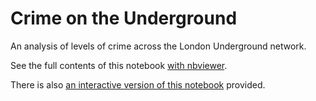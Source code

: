 # Crime on the Underground

An analysis of levels of crime across the London Underground network.

See the full contents of this notebook [with nbviewer](https://nbviewer.org/github/undevised/crime-on-the-underground/blob/main/content/london-underground.ipynb).

There is also [an interactive version of this notebook](https://undevised.github.io/crime-on-the-underground/tree/?path=london-underground.ipynb) provided.
